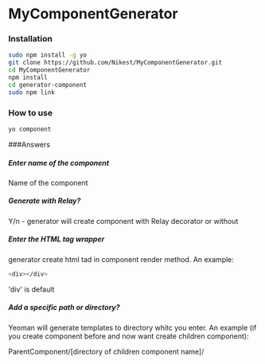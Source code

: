 # MyComponentGenerator

### Installation

```sh
sudo npm install -g yo
git clone https://github.com/Nikest/MyComponentGenerator.git
cd MyComponentGenerator
npm install
cd generator-component
sudo npm link
```

### How to use

```sh
yo component
```

###Answers

##### Enter name of the component
Name of the component

##### Generate with Relay?
Y/n - generator will create component with Relay decorator or without

##### Enter the HTML tag wrapper
generator create html tad in component render method.
An example:
```sh
<div></div>
```
'div' is default

##### Add a specific path or directory?
Yeoman will generate templates to directory whitc you enter.
An example (if you create component before and now want create children component):

ParentComponent/[directory of children component name]/